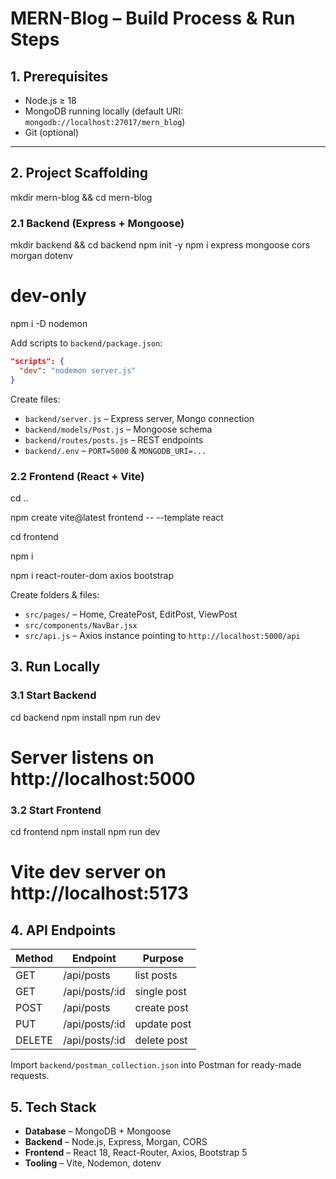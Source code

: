 # MERN-Blog – Build Process & Run Steps

## 1. Prerequisites
- Node.js ≥ 18  
- MongoDB running locally (default URI: `mongodb://localhost:27017/mern_blog`)  
- Git (optional)

---

## 2. Project Scaffolding
mkdir mern-blog && cd mern-blog


### 2.1 Backend (Express + Mongoose)
mkdir backend && cd backend
npm init -y
npm i express mongoose cors morgan dotenv
# dev-only
npm i -D nodemon


Add scripts to `backend/package.json`:
```json
"scripts": {
  "dev": "nodemon server.js"
}
```

Create files:
- `backend/server.js` – Express server, Mongo connection  
- `backend/models/Post.js` – Mongoose schema  
- `backend/routes/posts.js` – REST endpoints  
- `backend/.env` – `PORT=5000` & `MONGODB_URI=...`

### 2.2 Frontend (React + Vite)
cd ..

npm create vite@latest frontend -- --template react

cd frontend

npm i

npm i react-router-dom axios bootstrap


Create folders & files:
- `src/pages/` – Home, CreatePost, EditPost, ViewPost  
- `src/components/NavBar.jsx`  
- `src/api.js` – Axios instance pointing to `http://localhost:5000/api`



## 3. Run Locally

### 3.1 Start Backend
cd backend
npm install
npm run dev
# Server listens on http://localhost:5000


### 3.2 Start Frontend
cd frontend
npm install
npm run dev
# Vite dev server on http://localhost:5173


## 4. API Endpoints
| Method | Endpoint         | Purpose         |
|--------|------------------|-----------------|
| GET    | /api/posts       | list posts      |
| GET    | /api/posts/:id   | single post     |
| POST   | /api/posts       | create post     |
| PUT    | /api/posts/:id   | update post     |
| DELETE | /api/posts/:id   | delete post     |

Import `backend/postman_collection.json` into Postman for ready-made requests.



## 5. Tech Stack
- **Database** – MongoDB + Mongoose  
- **Backend** – Node.js, Express, Morgan, CORS  
- **Frontend** – React 18, React-Router, Axios, Bootstrap 5  
- **Tooling** – Vite, Nodemon, dotenv
